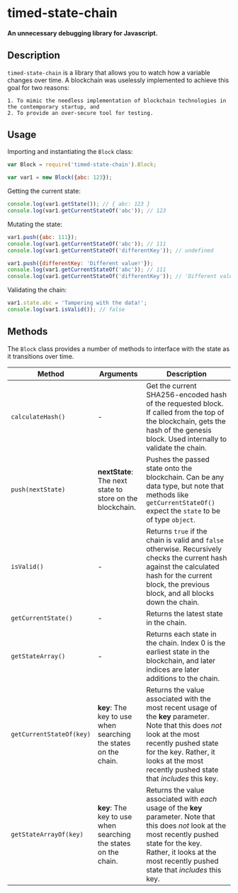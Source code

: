 # timed-state-chain
#### An unnecessary debugging library for Javascript.

## Description
`timed-state-chain` is a library that allows you to watch how a variable changes over time. A blockchain was uselessly implemented to achieve this goal for two reasons:

    1. To mimic the needless implementation of blockchain technologies in the contemporary startup, and
    2. To provide an over-secure tool for testing.

## Usage
Importing and instantiating the `Block` class:
```javascript
var Block = require('timed-state-chain').Block;

var var1 = new Block({abc: 123});
```

Getting the current state:
```javascript
console.log(var1.getState()); // { abc: 123 }
console.log(var1.getCurrentStateOf('abc')); // 123
```

Mutating the state:
```javascript
var1.push({abc: 111});
console.log(var1.getCurrentStateOf('abc')); // 111
console.log(var1.getCurrentStateOf('differentKey')); // undefined

var1.push({differentKey: 'Different value!'});
console.log(var1.getCurrentStateOf('abc')); // 111
console.log(var1.getCurrentStateOf('differentKey')); // 'Different value!'
```

Validating the chain:
```javascript
var1.state.abc = 'Tampering with the data!';
console.log(var1.isValid()); // false
```

## Methods
The `Block` class provides a number of methods to interface with the state as it transitions over time.

| Method | Arguments | Description |
| --- | --- | --- |
| `calculateHash()` | - | Get the current SHA256-encoded hash of the requested block. If called from the top of the blockchain, gets the hash of the genesis block. Used internally to validate the chain. |
| `push(nextState)` | **nextState**: The next state to store on the blockchain. | Pushes the passed state onto the blockchain. Can be any data type, but note that methods like `getCurrentStateOf()` expect the `state` to be of type `object`.|
| `isValid()` | - | Returns `true` if the chain is valid and `false` otherwise. Recursively checks the current hash against the calculated hash for the current block, the previous block, and all blocks down the chain. |
| `getCurrentState()` | - | Returns the latest state in the chain. |
| `getStateArray()` | - | Returns each state in the chain. Index 0 is the earliest state in the blockchain, and later indices are later additions to the chain. |
| `getCurrentStateOf(key)` | **key**: The key to use when searching the states on the chain. | Returns the value associated with the most recent usage of the **key** parameter. Note that this does *not* look at the most recently pushed state for the key. Rather, it looks at the most recently pushed state that *includes* this key. |
| `getStateArrayOf(key)` | **key**: The key to use when searching the states on the chain. | Returns the value associated with *each* usage of the **key** parameter. Note that this does *not* look at the most recently pushed state for the key. Rather, it looks at the most recently pushed state that *includes* this key. |